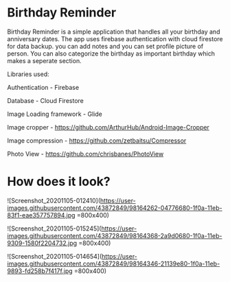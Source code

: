 # Birthday Reminder

Birthday Reminder is a simple application that handles all your birthday and anniversary dates. The app uses firebase authentication with cloud firestore for data backup. you can
add notes and you can set profile picture of person. You can also categorize the birthday as important birthday which makes a seperate section. 

Libraries used:

Authentication - Firebase

Database - Cloud Firestore

Image Loading framework - Glide

Image cropper - https://github.com/ArthurHub/Android-Image-Cropper 

Image compression - https://github.com/zetbaitsu/Compressor 

Photo View - https://github.com/chrisbanes/PhotoView 

# How does it look?

![Screenshot_20201105-012410](https://user-images.githubusercontent.com/43872849/98164262-04776680-1f0a-11eb-83f1-eae357757894.jpg =800x400)

![Screenshot_20201105-015245](https://user-images.githubusercontent.com/43872849/98164368-2a9d0680-1f0a-11eb-9309-1580f2204732.jpg =800x400)

![Screenshot_20201105-014654](https://user-images.githubusercontent.com/43872849/98164346-21139e80-1f0a-11eb-9893-fd258b7f417f.jpg =800x400)



